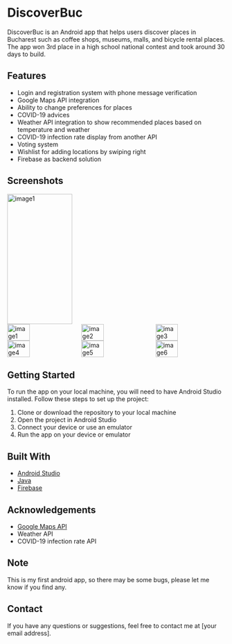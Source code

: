 <h1>DiscoverBuc</h1>

<p>DiscoverBuc is an Android app that helps users discover places in Bucharest such as coffee shops, museums, malls, and bicycle rental places. The app won 3rd place in a high school national contest and took around 30 days to build.</p>

<h2>Features</h2>
<ul>
  <li>Login and registration system with phone message verification</li>
  <li>Google Maps API integration</li>
  <li>Ability to change preferences for places</li>
  <li>COVID-19 advices</li>
  <li>Weather API integration to show recommended places based on temperature and weather</li>
  <li>COVID-19 infection rate display from another API</li>
  <li>Voting system</li>
  <li>Wishlist for adding locations by swiping right</li>
  <li>Firebase as backend solution</li>
</ul>

<h2>Screenshots</h2>
<img src="https://user-images.githubusercontent.com/49831955/214178458-f81b5ffb-adb5-4e77-bf01-16415b159bef.jpg" alt="image1" height=300px; width=150px>
<div style="display: flex; flex-wrap: wrap;">
  <img src="https://user-images.githubusercontent.com/49831955/214178640-68ccd51c-c382-4f22-9305-f601269edb9b.jpg" alt="image1" style="width: 32%; margin-right: 2%;">
  <img src="https://user-images.githubusercontent.com/49831955/214178677-896a8ae7-fcb9-4035-b2e1-74c8bfb8d6fe.jpg" alt="image2" style="width: 32%; margin-right: 2%;">
  <img src="https://user-images.githubusercontent.com/49831955/214178812-b4964227-b620-40c5-8dce-b80e742e271b.jpg" alt="image3" style="width: 32%;">
  <img src="https://user-images.githubusercontent.com/49831955/214178972-0fbcf96e-4ce4-44ac-9c2e-2d2852038825.jpg" alt="image4" style="width: 32%; margin-right: 2%;">
  <img src="https://user-images.githubusercontent.com/49831955/214179050-f6ea78f0-4a50-48dc-9925-a3c8c9302dd4.jpg" alt="image5" style="width: 32%; margin-right: 2%;">
  <img src="https://user-images.githubusercontent.com/49831955/214179153-46bd798c-c6ae-4ddd-8363-acf9a9764c35.jpg" alt="image6" style="width: 32%;">
</div>


<h2>Getting Started</h2>
<p>To run the app on your local machine, you will need to have Android Studio installed. Follow these steps to set up the project:</p>

<ol>
  <li>Clone or download the repository to your local machine</li>
  <li>Open the project in Android Studio</li>
  <li>Connect your device or use an emulator</li>
  <li>Run the app on your device or emulator</li>
</ol>

<h2>Built With</h2>
<ul>
  <li><a href="https://developer.android.com/studio">Android Studio</a></li>
  <li><a href="https://www.java.com/en/">Java</a></li>
  <li><a href="https://firebase.google.com/">Firebase</a></li>
</ul>

<h2>Acknowledgements</h2>
<ul>
  <li><a href="https://developers.google.com/maps/documentation">Google Maps API</a></li>
  <li>Weather API</li>
  <li>COVID-19 infection rate API</li>
</ul>

<h2>Note</h2>
<p>This is my first android app, so there may be some bugs, please let me know if you find any.</p>

<h2>Contact</h2>
<p>If you have any questions or suggestions, feel free to contact me at [your email address].</p>
